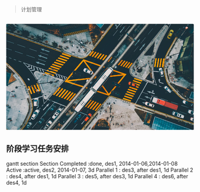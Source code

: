 > 计划管理


![](../Images/20230514/2023051401.png)
---

## 阶段学习任务安排




<!DOCTYPE html>
<html lang="en">

  <body>
    <div  class="mermaid">
      gantt
          section Section
          Completed :done,    des1, 2014-01-06,2014-01-08
          Active        :active,  des2, 2014-01-07, 3d
          Parallel 1   :         des3, after des1, 1d
          Parallel 2   :         des4, after des1, 1d
          Parallel 3   :         des5, after des3, 1d
    Parallel 4   :         des6, after des4, 1d
   </div>
    <script type="module">
      import mermaid from 'https://cdn.jsdelivr.net/npm/mermaid@10/dist/mermaid.esm.min.mjs';
    </script>
  </body>
</html>
















